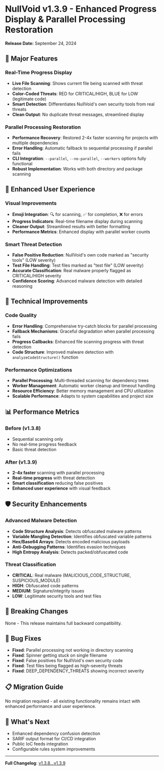# NullVoid v1.3.9 - Enhanced Progress Display & Parallel Processing Restoration

**Release Date:** September 24, 2024

## 🚀 Major Features

### Real-Time Progress Display
- **Live File Scanning**: Shows current file being scanned with threat detection
- **Color-Coded Threats**: RED for CRITICAL/HIGH, BLUE for LOW (legitimate code)
- **Smart Detection**: Differentiates NullVoid's own security tools from real threats
- **Clean Output**: No duplicate threat messages, streamlined display

### Parallel Processing Restoration
- **Performance Recovery**: Restored 2-4x faster scanning for projects with multiple dependencies
- **Error Handling**: Automatic fallback to sequential processing if parallel fails
- **CLI Integration**: `--parallel`, `--no-parallel`, `--workers` options fully functional
- **Robust Implementation**: Works with both directory and package scanning

## 🎯 Enhanced User Experience

### Visual Improvements
- **Emoji Integration**: 🔍 for scanning, ✅ for completion, ❌ for errors
- **Progress Indicators**: Real-time filename display during scanning
- **Cleaner Output**: Streamlined results with better formatting
- **Performance Metrics**: Enhanced display with parallel worker counts

### Smart Threat Detection
- **False Positive Reduction**: NullVoid's own code marked as "security tools" (LOW severity)
- **Test File Handling**: Test files marked as "test file" (LOW severity)
- **Accurate Classification**: Real malware properly flagged as CRITICAL/HIGH severity
- **Confidence Scoring**: Advanced malware detection with detailed reasoning

## 🔧 Technical Improvements

### Code Quality
- **Error Handling**: Comprehensive try-catch blocks for parallel processing
- **Fallback Mechanisms**: Graceful degradation when parallel processing fails
- **Progress Callbacks**: Enhanced file scanning progress with threat detection
- **Code Structure**: Improved malware detection with `analyzeCodeStructure()` function

### Performance Optimizations
- **Parallel Processing**: Multi-threaded scanning for dependency trees
- **Worker Management**: Automatic worker cleanup and timeout handling
- **Resource Efficiency**: Better memory management and CPU utilization
- **Scalable Performance**: Adapts to system capabilities and project size

## 📊 Performance Metrics

### Before (v1.3.8)
- Sequential scanning only
- No real-time progress feedback
- Basic threat detection

### After (v1.3.9)
- **2-4x faster** scanning with parallel processing
- **Real-time progress** with threat detection
- **Smart classification** reducing false positives
- **Enhanced user experience** with visual feedback

## 🛡️ Security Enhancements

### Advanced Malware Detection
- **Code Structure Analysis**: Detects obfuscated malware patterns
- **Variable Mangling Detection**: Identifies obfuscated variable patterns
- **Hex/Base64 Arrays**: Detects encoded malicious payloads
- **Anti-Debugging Patterns**: Identifies evasion techniques
- **High Entropy Analysis**: Detects packed/obfuscated code

### Threat Classification
- **CRITICAL**: Real malware (MALICIOUS_CODE_STRUCTURE, SUSPICIOUS_MODULE)
- **HIGH**: Obfuscated code patterns
- **MEDIUM**: Signature/integrity issues
- **LOW**: Legitimate security tools and test files

## 🔄 Breaking Changes

None - This release maintains full backward compatibility.

## 🐛 Bug Fixes

- **Fixed**: Parallel processing not working in directory scanning
- **Fixed**: Spinner getting stuck on single filename
- **Fixed**: False positives for NullVoid's own security code
- **Fixed**: Test files being flagged as high-severity threats
- **Fixed**: DEEP_DEPENDENCY_THREATS showing incorrect severity

## 📋 Migration Guide

No migration required - all existing functionality remains intact with enhanced performance and user experience.

## 🎉 What's Next

- Enhanced dependency confusion detection
- SARIF output format for CI/CD integration
- Public IoC feeds integration
- Configurable rules system improvements

---

**Full Changelog**: [v1.3.8...v1.3.9](https://github.com/kurt-grung/NullVoid/compare/v1.3.8...v1.3.9)
